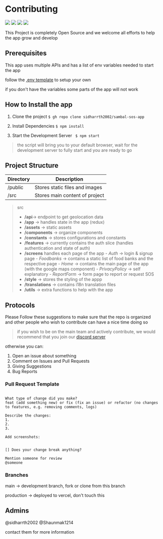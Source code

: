 # Contributing

<img src="https://img.shields.io/github/issues/sidharrth2002/sambal-sos-app?style=for-the-badge">

<img src="https://img.shields.io/github/issues-pr/sidharrth2002/sambal-sos-app?style=for-the-badge">

<img src="https://img.shields.io/website?down_color=red&down_message=website%20down&style=for-the-badge&up_color=green&up_message=website%20up%20and%20running&url=https%3A%2F%2Fwww.sambalsos.com">

<img src="https://img.shields.io/github/contributors/sidharrth2002/sambal-sos-app?style=for-the-badge">

This Project is completely Open Source and we welcome all efforts to help the app grow and develop

## Prerequisites 
This app uses multiple APIs and has a list of env variables needed to start the app 

follow the [.env template](./.env.example) to setup your own

if you don't have the variables some parts of the app will not work

## How to Install the app

1. Clone the project
   `$ gh repo clone sidharrth2002/sambal-sos-app `

2. Install Dependencies
   `$ npm install`

3. Start the Development Server
   ` $ npm start`

> the script will bring you to your default browser, wait for the development server to fully start and you are ready to go

## Project Structure

| Directory | Description                     |
| --------- | ------------------------------- |
| /public   | Stores static files and images |
| /src      | Stores main content of project  |

> src
> - **/api**-> endpoint to get geolocation data 
> -  **/app** -> handles state in the app (redux)
> - **/assets** -> static assets
> - **/components** -> organize components
> - **/constants** -> stores configurations and constants
> - **/features** -> currently contains the auth slice (handles authentication and state of auth)
> - **/screens** handles each page of the app
    - *Auth* -> login & signup page
    - *Foodbanks* -> contains a static list of food banks and the respective page
    - *Home* -> contains the main page of the app (with the google maps component)
    - *PrivacyPolicy* -> self explanatory
    - *ReportForm* -> form page to report or request SOS
> - **/style** -> stores the styling of the appp
> - **/translations** -> contains i18n translation files
> - **/utils** -> extra functions to help with the app

## Protocols
Please Follow these suggestions to make sure that the repo is organized and other people who wish to contribute can have a nice time doing so

> if you wish to be on the main team and actively contribute, we would recommend that you join our [discord server](https://discord.gg/kJUVyfzjeZ)

otherwise you can:

1. Open an issue about something 
2. Comment on Issues and Pull Requests
3. Giving Suggestions
4. Bug Reports 

### Pull Request Template
```NAMING CONVENTION: FEAT/FIX/REFACTOR nameOfContribution

What type of change did you make?
feat (add something new) or fix (fix an issue) or refactor (no changes to features, e.g. removing comments, logs)

Describe the changes:
1.
2.
3.

Add screenshots:


[] Does your change break anything?

Mention someone for review
@someone
```

### Branches
main -> development branch, fork or clone from this branch

production -> deployed to vercel, don't touch this

## Admins
@sidharrth2002
@Shaunmak1214

contact them for more information